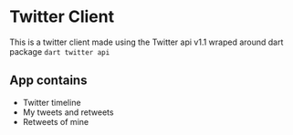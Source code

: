 # Twitter Client

This is a twitter client made using the Twitter api v1.1 wraped around dart package `dart twitter api`

## App contains

- Twitter timeline 
- My tweets and retweets
- Retweets of mine
